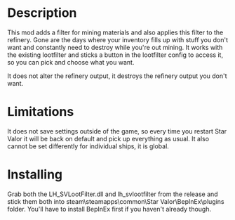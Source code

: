 # Description
This mod adds a filter for mining materials and also applies this filter to the refinery. 
Gone are the days where your inventory fills up with stuff you don't want and constantly need to destroy while you're out mining.
It works with the existing lootfilter and sticks a button in the lootfilter config to access it, so you can pick and choose what you want.

It does not alter the refinery output, it destroys the refinery output you don't want.

# Limitations
It does not save settings outside of the game, so every time you restart Star Valor it will be back on default and pick up everything as usual. 
It also cannot be set differently for individual ships, it is global.

# Installing
Grab both the LH_SVLootFilter.dll and lh_svlootfilter from the release and stick them both into steam\steamapps\common\Star Valor\BepInEx\plugins folder.
You'll have to install BepInEx first if you haven't already though.
